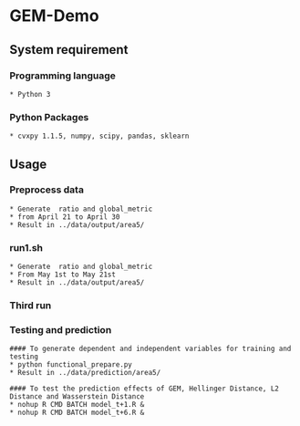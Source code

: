# GEM-Demo

## System requirement

### Programming language
    
    * Python 3
    
### Python Packages
    * cvxpy 1.1.5, numpy, scipy, pandas, sklearn


## Usage


### Preprocess data

    * Generate  ratio and global_metric
    * from April 21 to April 30
    * Result in ../data/output/area5/

### run1.sh

    * Generate  ratio and global_metric
    * From May 1st to May 21st
    * Result in ../data/output/area5/

### Third run 


### Testing and prediction
    #### To generate dependent and independent variables for training and testing
    * python functional_prepare.py
    * Result in ../data/prediction/area5/
    
    #### To test the prediction effects of GEM, Hellinger Distance, L2 Distance and Wasserstein Distance
    * nohup R CMD BATCH model_t+1.R &
    * nohup R CMD BATCH model_t+6.R &

   
